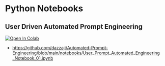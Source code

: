 # Python Notebooks

## User Driven Automated Prompt Engineering

[![Open In Colab]([https://colab.research.google.com/assets/colab-badge.svg)](https://colab.research.google.com/drive/1b2dRwlqJ4nJOUnuEgRkLLFO8zlr3i9kq?usp=sharing)

* https://github.com/dazzaji/Automated-Prompt-Engineering/blob/main/notebooks/User_Prompt_Automated_Engineering_Notebook_01.ipynb
